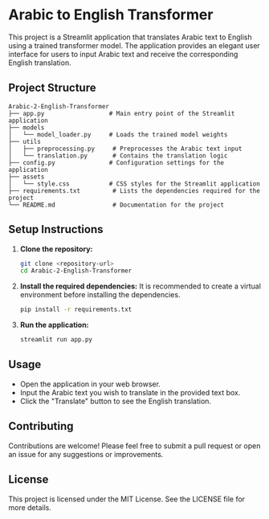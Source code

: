 # Arabic to English Transformer

This project is a Streamlit application that translates Arabic text to English using a trained transformer model. The application provides an elegant user interface for users to input Arabic text and receive the corresponding English translation.

## Project Structure

```
Arabic-2-English-Transformer
├── app.py                  # Main entry point of the Streamlit application
├── models
│   └── model_loader.py     # Loads the trained model weights
├── utils
│   ├── preprocessing.py     # Preprocesses the Arabic text input
│   └── translation.py       # Contains the translation logic
├── config.py               # Configuration settings for the application
├── assets
│   └── style.css           # CSS styles for the Streamlit application
├── requirements.txt         # Lists the dependencies required for the project
└── README.md                # Documentation for the project
```

## Setup Instructions

1. **Clone the repository:**
   ```bash
   git clone <repository-url>
   cd Arabic-2-English-Transformer
   ```

2. **Install the required dependencies:**
   It is recommended to create a virtual environment before installing the dependencies.
   ```bash
   pip install -r requirements.txt
   ```

3. **Run the application:**
   ```bash
   streamlit run app.py
   ```

## Usage

- Open the application in your web browser.
- Input the Arabic text you wish to translate in the provided text box.
- Click the "Translate" button to see the English translation.

## Contributing

Contributions are welcome! Please feel free to submit a pull request or open an issue for any suggestions or improvements.

## License

This project is licensed under the MIT License. See the LICENSE file for more details.